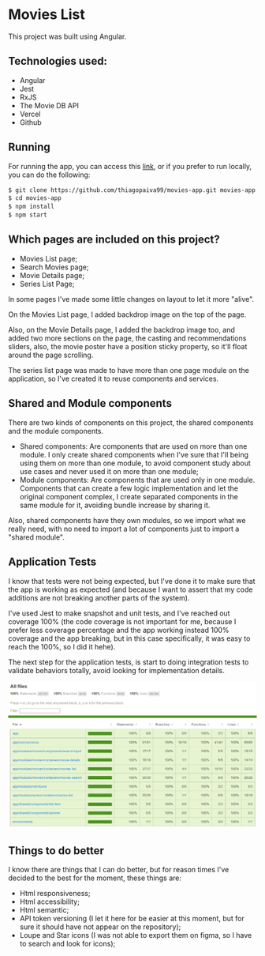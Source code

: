 # Movies List

This project was built using Angular.

## Technologies used:

- Angular
- Jest
- RxJS
- The Movie DB API
- Vercel
- Github

## Running

For running the app, you can access this [link](https://movies-app-thiagopaiva99.vercel.app/), or if you prefer to run locally, you can do the following:

```bash
$ git clone https://github.com/thiagopaiva99/movies-app.git movies-app
$ cd movies-app
$ npm install
$ npm start
```

## Which pages are included on this project?

- Movies List page;
- Search Movies page;
- Movie Details page;
- Series List Page;

In some pages I've made some little changes on layout to let it more "alive".

On the Movies List page, I added backdrop image on the top of the page.

Also, on the Movie Details page, I added the backdrop image too, and added two more sections on the page, the casting and recommendations sliders, also, the movie poster have a position sticky property, so it'll float around the page scrolling.

The series list page was made to have more than one page module on the application, so I've created it to reuse components and services.

## Shared and Module components

There are two kinds of components on this project, the shared components and the module components.

- Shared components: Are components that are used on more than one module. I only create shared components when I've sure that I'll being using them on more than one module, to avoid component study about use cases and never used it on more than one module;
- Module components: Are components that are used only in one module. Components that can create a few logic implementation and let the original component complex, I create separated components in the same module for it, avoiding bundle increase by sharing it.

Also, shared components have they own modules, so we import what we really need, with no need to import a lot of components just to import a "shared module".

## Application Tests

I know that tests were not being expected, but I've done it to make sure that the app is working as expected (and because I want to assert that my code additions are not breaking another parts of the system).

I've used Jest to make snapshot and unit tests, and I've reached out coverage 100% (the code coverage is not important for me, because I prefer less coverage percentage and the app working instead 100% coverage and the app breaking, but in this case specifically, it was easy to reach the 100%, so I did it hehe).

The next step for the application tests, is start to doing integration tests to validate behaviors totally, avoid looking for implementation details.

![Tests Report](docs/tests-report.png "Tests Report")

## Things to do better

I know there are things that I can do better, but for reason times I've decided to the best for the moment, these things are:

- Html responsiveness;
- Html accessibility;
- Html semantic;
- API token versioning (I let it here for be easier at this moment, but for sure it should have not appear on the repository);
- Loupe and Star icons (I was not able to export them on figma, so I have to search and look for icons);
